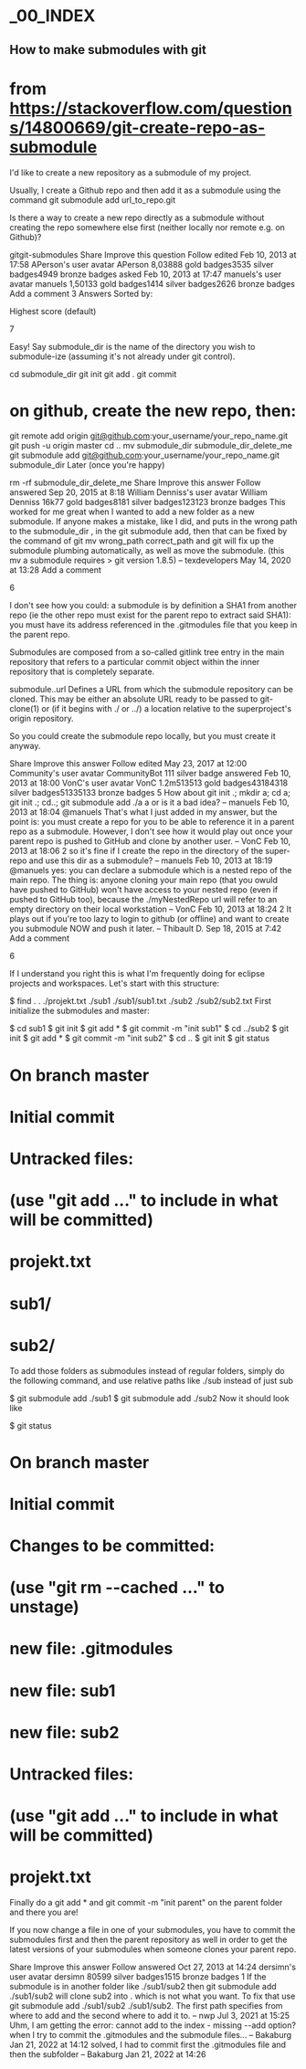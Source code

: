 # _00_INDEX

## How to make submodules with git

# from https://stackoverflow.com/questions/14800669/git-create-repo-as-submodule

I'd like to create a new repository as a submodule of my project.

Usually, I create a Github repo and then add it as a submodule using the command git submodule add url_to_repo.git

Is there a way to create a new repo directly as a submodule without creating the repo somewhere else first (neither locally nor remote e.g. on Github)?

gitgit-submodules
Share
Improve this question
Follow
edited Feb 10, 2013 at 17:58
APerson's user avatar
APerson
8,03888 gold badges3535 silver badges4949 bronze badges
asked Feb 10, 2013 at 17:47
manuels's user avatar
manuels
1,50133 gold badges1414 silver badges2626 bronze badges
Add a comment
3 Answers
Sorted by:

Highest score (default)

7


Easy! Say submodule_dir is the name of the directory you wish to submodule-ize (assuming it's not already under git control).

cd submodule_dir
git init
git add .
git commit
# on github, create the new repo, then:
git remote add origin git@github.com:your_username/your_repo_name.git
git push -u origin master
cd ..
mv submodule_dir submodule_dir_delete_me
git submodule add git@github.com:your_username/your_repo_name.git submodule_dir
Later (once you're happy)

rm -rf submodule_dir_delete_me
Share
Improve this answer
Follow
answered Sep 20, 2015 at 8:18
William Denniss's user avatar
William Denniss
16k77 gold badges8181 silver badges123123 bronze badges
This worked for me great when I wanted to add a new folder as a new submodule. If anyone makes a mistake, like I did, and puts in the wrong path to the submodule_dir , in the git submodule add, then that can be fixed by the command of git mv wrong_path correct_path and git will fix up the submodule plumbing automatically, as well as move the submodule. (this mv a submodule requires > git version 1.8.5) – 
texdevelopers
 May 14, 2020 at 13:28 
Add a comment

6


I don't see how you could: a submodule is by definition a SHA1 from another repo (ie the other repo must exist for the parent repo to extract said SHA1): you must have its address referenced in the .gitmodules file that you keep in the parent repo.

Submodules are composed from a so-called gitlink tree entry in the main repository that refers to a particular commit object within the inner repository that is completely separate.

submodule.<name>.url
Defines a URL from which the submodule repository can be cloned. This may be either an absolute URL ready to be passed to git-clone(1) or (if it begins with ./ or ../) a location relative to the superproject's origin repository.

So you could create the submodule repo locally, but you must create it anyway.

Share
Improve this answer
Follow
edited May 23, 2017 at 12:00
Community's user avatar
CommunityBot
111 silver badge
answered Feb 10, 2013 at 18:00
VonC's user avatar
VonC
1.2m513513 gold badges43184318 silver badges51335133 bronze badges
5
How about git init .; mkdir a; cd a; git init .; cd..; git submodule add ./a a or is it a bad idea? – 
manuels
 Feb 10, 2013 at 18:04 
@manuels That's what I just added in my answer, but the point is: you must create a repo for you to be able to reference it in a parent repo as a submodule. However, I don't see how it would play out once your parent repo is pushed to GitHub and clone by another user. – 
VonC
 Feb 10, 2013 at 18:06 
2
so it's fine if I create the repo in the directory of the super-repo and use this dir as a submodule? – 
manuels
 Feb 10, 2013 at 18:19
@manuels yes: you can declare a submodule which is a nested repo of the main repo. The thing is: anyone cloning your main repo (that you owuld have pushed to GitHub) won't have access to your nested repo (even if pushed to GitHub too), because the ./myNestedRepo url will refer to an empty directory on their local workstation – 
VonC
 Feb 10, 2013 at 18:24
2
It plays out if you're too lazy to login to github (or offline) and want to create you submodule NOW and push it later. – 
Thibault D.
 Sep 18, 2015 at 7:42
Add a comment

6


If I understand you right this is what I'm frequently doing for eclipse projects and workspaces. Let's start with this structure:

$ find .
.
./projekt.txt
./sub1
./sub1/sub1.txt
./sub2
./sub2/sub2.txt
First initialize the submodules and master:

$ cd sub1
$ git init
$ git add *
$ git commit -m "init sub1"
$ cd ../sub2
$ git init
$ git add *
$ git commit -m "init sub2"
$ cd ..
$ git init
$ git status
# On branch master
#
# Initial commit
#
# Untracked files:
#   (use "git add <file>..." to include in what will be committed)
#
#   projekt.txt
#   sub1/
#   sub2/
To add those folders as submodules instead of regular folders, simply do the following command, and use relative paths like ./sub instead of just sub

$ git submodule add ./sub1
$ git submodule add ./sub2
Now it should look like

$ git status
# On branch master
#
# Initial commit
#
# Changes to be committed:
#   (use "git rm --cached <file>..." to unstage)
#
#   new file:   .gitmodules
#   new file:   sub1
#   new file:   sub2
#
# Untracked files:
#   (use "git add <file>..." to include in what will be committed)
#
#   projekt.txt
Finally do a git add * and git commit -m "init parent" on the parent folder and there you are!

If you now change a file in one of your submodules, you have to commit the submodules first and then the parent repository as well in order to get the latest versions of your submodules when someone clones your parent repo.

Share
Improve this answer
Follow
answered Oct 27, 2013 at 14:24
dersimn's user avatar
dersimn
80599 silver badges1515 bronze badges
1
If the submodule is in another folder like ./sub1/sub2 then git submodule add ./sub1/sub2 will clone sub2 into . which is not what you want. To fix that use git submodule add ./sub1/sub2 ./sub1/sub2. The first path specifies from where to add and the second where to add it to. – 
nwp
 Jul 3, 2021 at 15:25 
Uhm, I am getting the error: cannot add to the index - missing --add option? when I try to commit the .gitmodules and the submodule files... – 
Bakaburg
 Jan 21, 2022 at 14:12 
solved, I had to commit first the .gitmodules file and then the subfolder – 
Bakaburg
 Jan 21, 2022 at 14:26
